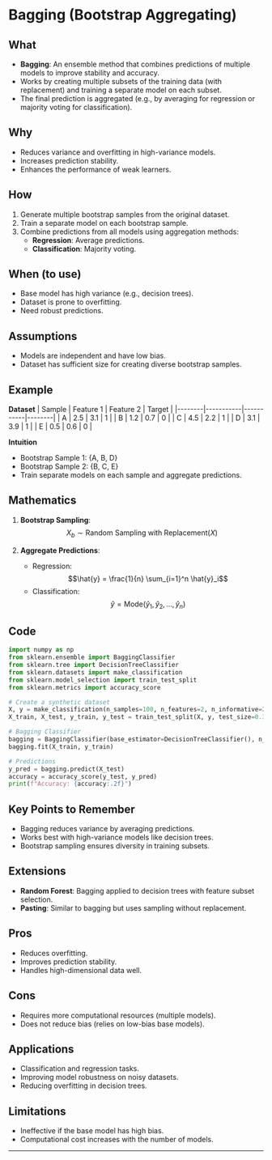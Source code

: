 # Bagging (Bootstrap Aggregating)

## What
- **Bagging**: An ensemble method that combines predictions of multiple models to improve stability and accuracy.
- Works by creating multiple subsets of the training data (with replacement) and training a separate model on each subset.
- The final prediction is aggregated (e.g., by averaging for regression or majority voting for classification).

## Why
- Reduces variance and overfitting in high-variance models.
- Increases prediction stability.
- Enhances the performance of weak learners.

## How
1. Generate multiple bootstrap samples from the original dataset.
2. Train a separate model on each bootstrap sample.
3. Combine predictions from all models using aggregation methods:
   - **Regression**: Average predictions.
   - **Classification**: Majority voting.

## When (to use)
- Base model has high variance (e.g., decision trees).
- Dataset is prone to overfitting.
- Need robust predictions.

## Assumptions
- Models are independent and have low bias.
- Dataset has sufficient size for creating diverse bootstrap samples.

## Example

**Dataset**
| Sample | Feature 1 | Feature 2 | Target |
|--------|-----------|-----------|--------|
| A      | 2.5       | 3.1       | 1      |
| B      | 1.2       | 0.7       | 0      |
| C      | 4.5       | 2.2       | 1      |
| D      | 3.1       | 3.9       | 1      |
| E      | 0.5       | 0.6       | 0      |

**Intuition**
- Bootstrap Sample 1: {A, B, D}
- Bootstrap Sample 2: {B, C, E}
- Train separate models on each sample and aggregate predictions.

## Mathematics
1. **Bootstrap Sampling**:
   $$X_b \sim \text{Random Sampling with Replacement}(X)$$

2. **Aggregate Predictions**:
   - Regression:
     $$\hat{y} = \frac{1}{n} \sum_{i=1}^n \hat{y}_i$$
   - Classification:
     $$\hat{y} = \text{Mode}(\hat{y}_1, \hat{y}_2, \dots, \hat{y}_n)$$

## Code
```python
import numpy as np
from sklearn.ensemble import BaggingClassifier
from sklearn.tree import DecisionTreeClassifier
from sklearn.datasets import make_classification
from sklearn.model_selection import train_test_split
from sklearn.metrics import accuracy_score

# Create a synthetic dataset
X, y = make_classification(n_samples=100, n_features=2, n_informative=2, n_redundant=0, random_state=42)
X_train, X_test, y_train, y_test = train_test_split(X, y, test_size=0.3, random_state=42)

# Bagging Classifier
bagging = BaggingClassifier(base_estimator=DecisionTreeClassifier(), n_estimators=10, random_state=42)
bagging.fit(X_train, y_train)

# Predictions
y_pred = bagging.predict(X_test)
accuracy = accuracy_score(y_test, y_pred)
print(f"Accuracy: {accuracy:.2f}")
```

## Key Points to Remember
- Bagging reduces variance by averaging predictions.
- Works best with high-variance models like decision trees.
- Bootstrap sampling ensures diversity in training subsets.

## Extensions
- **Random Forest**: Bagging applied to decision trees with feature subset selection.
- **Pasting**: Similar to bagging but uses sampling without replacement.

## Pros
- Reduces overfitting.
- Improves prediction stability.
- Handles high-dimensional data well.

## Cons
- Requires more computational resources (multiple models).
- Does not reduce bias (relies on low-bias base models).

## Applications
- Classification and regression tasks.
- Improving model robustness on noisy datasets.
- Reducing overfitting in decision trees.

## Limitations
- Ineffective if the base model has high bias.
- Computational cost increases with the number of models.

---